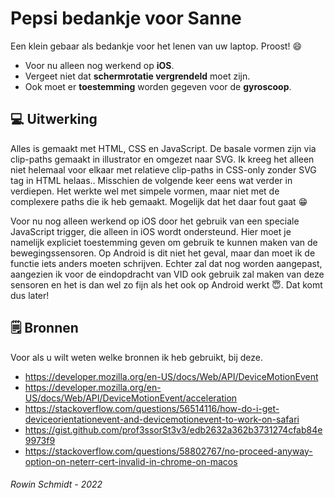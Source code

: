 # Pepsi bedankje voor Sanne
Een klein gebaar als bedankje voor het lenen van uw laptop. Proost! 😄


- Voor nu alleen nog werkend op **iOS**.
- Vergeet niet dat **schermrotatie vergrendeld** moet zijn.
- Ook moet er **toestemming** worden gegeven voor de **gyroscoop**.


## 💻 Uitwerking
Alles is gemaakt met HTML, CSS en JavaScript. De basale vormen zijn via clip-paths gemaakt in illustrator en omgezet naar SVG. Ik kreeg het alleen niet helemaal voor elkaar met relatieve clip-paths in CSS-only zonder SVG tag in HTML helaas.. Misschien de volgende keer eens wat verder in verdiepen. Het werkte wel met simpele vormen, maar niet met de complexere paths die ik heb gemaakt. Mogelijk dat het daar fout gaat 😁

Voor nu nog alleen werkend op iOS door het gebruik van een speciale JavaScript trigger, die alleen in iOS wordt ondersteund. Hier moet je namelijk expliciet toestemming geven om gebruik te kunnen maken van de bewegingssensoren. Op Android is dit niet het geval, maar dan moet ik de functie iets anders moeten schrijven. Echter zal dat nog worden aangepast, aangezien ik voor de eindopdracht van VID ook gebruik zal maken van deze sensoren en het is dan wel zo fijn als het ook op Android werkt 😇. Dat komt dus later!


## 🗒 Bronnen
Voor als u wilt weten welke bronnen ik heb gebruikt, bij deze.
- https://developer.mozilla.org/en-US/docs/Web/API/DeviceMotionEvent
- https://developer.mozilla.org/en-US/docs/Web/API/DeviceMotionEvent/acceleration
- https://stackoverflow.com/questions/56514116/how-do-i-get-deviceorientationevent-and-devicemotionevent-to-work-on-safari
- https://gist.github.com/prof3ssorSt3v3/edb2632a362b3731274cfab84e9973f9
- https://stackoverflow.com/questions/58802767/no-proceed-anyway-option-on-neterr-cert-invalid-in-chrome-on-macos


###### Rowin Schmidt - 2022
